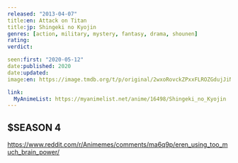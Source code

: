 ```yaml
---
released: "2013-04-07"
title:en: Attack on Titan
title:jp: Shingeki no Kyojin
genres: [action, military, mystery, fantasy, drama, shounen]
rating:
verdict:

seen:first: "2020-05-12"
date:published: 2020
date:updated:
image:en: https://image.tmdb.org/t/p/original/2wxoRovckZPxxFLROZGdujJiNcC.jpg

link:
  MyAnimeList: https://myanimelist.net/anime/16498/Shingeki_no_Kyojin
---
```




## $SEASON 4

<https://www.reddit.com/r/Animemes/comments/ma6q9p/eren_using_too_much_brain_power/>
